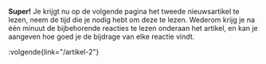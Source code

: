 **Super!** Je krijgt nu op de volgende pagina het tweede nieuwsartikel te lezen, neem de tijd die je nodig hebt om deze te lezen. Wederom krijg je na één minuut de bijbehorende reacties te lezen onderaan het artikel, en kan je aangeven hoe goed je de bijdrage van elke reactie vindt.

:volgende{link="/artikel-2"}
